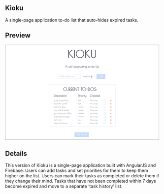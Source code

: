 ## Kioku
A single-page application to-do list that auto-hides expired tasks.


## Preview
![kiokujs](/app/assets/images/kiokujs-small.png)


## Details
This version of Kioku is a single-page application built with AngularJS and Firebase. Users can add tasks and set priorities for them to keep them higher on the list. Users can mark their tasks as completed or delete them if they change their mind. Tasks that have not been completed within 7 days become expired and move to a separate ‘task history’ list.

